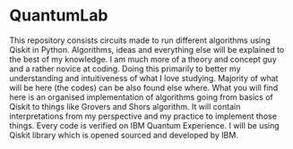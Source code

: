 # QuantumLab
This repository consists circuits made to run different algorithms using Qiskit in Python. 
Algorithms, ideas and everything else will be explained to the best of my knowledge. I am much more of a theory and concept guy and a rather novice at coding.
Doing this primarily to better my understanding and intuitiveness of what I love studying.
Majority of what will be here (the codes) can be also found else where. What you will find here is an organised implementation of algorithms going from basics of Qiskit to things like Grovers and Shors algorithm.
It will contain interpretations from my perspective and my practice to implement those things.
Every code is verified on IBM Quantum Experience.
I will be using Qiskit library which is opened sourced and developed by IBM.
